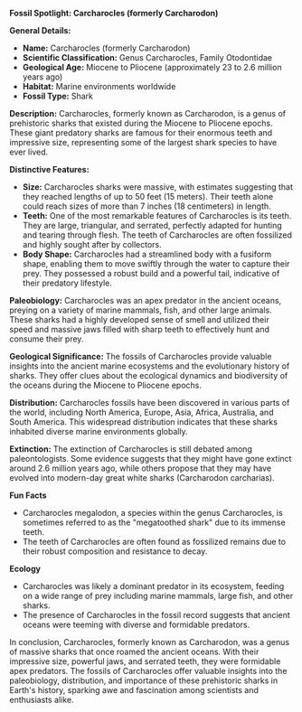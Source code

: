 **Fossil Spotlight: Carcharocles (formerly Carcharodon)**

**General Details:**
- **Name:** Carcharocles (formerly Carcharodon)
- **Scientific Classification:** Genus Carcharocles, Family Otodontidae
- **Geological Age:** Miocene to Pliocene (approximately 23 to 2.6 million years ago)
- **Habitat:** Marine environments worldwide
- **Fossil Type:** Shark

**Description:**
Carcharocles, formerly known as Carcharodon, is a genus of prehistoric sharks that existed during the Miocene to Pliocene epochs. These giant predatory sharks are famous for their enormous teeth and impressive size, representing some of the largest shark species to have ever lived.

**Distinctive Features:**
- **Size:** Carcharocles sharks were massive, with estimates suggesting that they reached lengths of up to 50 feet (15 meters). Their teeth alone could reach sizes of more than 7 inches (18 centimeters) in length.
- **Teeth:** One of the most remarkable features of Carcharocles is its teeth. They are large, triangular, and serrated, perfectly adapted for hunting and tearing through flesh. The teeth of Carcharocles are often fossilized and highly sought after by collectors.
- **Body Shape:** Carcharocles had a streamlined body with a fusiform shape, enabling them to move swiftly through the water to capture their prey. They possessed a robust build and a powerful tail, indicative of their predatory lifestyle.

**Paleobiology:**
Carcharocles was an apex predator in the ancient oceans, preying on a variety of marine mammals, fish, and other large animals. These sharks had a highly developed sense of smell and utilized their speed and massive jaws filled with sharp teeth to effectively hunt and consume their prey.

**Geological Significance:**
The fossils of Carcharocles provide valuable insights into the ancient marine ecosystems and the evolutionary history of sharks. They offer clues about the ecological dynamics and biodiversity of the oceans during the Miocene to Pliocene epochs.

**Distribution:**
Carcharocles fossils have been discovered in various parts of the world, including North America, Europe, Asia, Africa, Australia, and South America. This widespread distribution indicates that these sharks inhabited diverse marine environments globally.

**Extinction:**
The extinction of Carcharocles is still debated among paleontologists. Some evidence suggests that they might have gone extinct around 2.6 million years ago, while others propose that they may have evolved into modern-day great white sharks (Carcharodon carcharias).

**Fun Facts**
- Carcharocles megalodon, a species within the genus Carcharocles, is sometimes referred to as the "megatoothed shark" due to its immense teeth.
- The teeth of Carcharocles are often found as fossilized remains due to their robust composition and resistance to decay.

**Ecology**
- Carcharocles was likely a dominant predator in its ecosystem, feeding on a wide range of prey including marine mammals, large fish, and other sharks.
- The presence of Carcharocles in the fossil record suggests that ancient oceans were teeming with diverse and formidable predators.

In conclusion, Carcharocles, formerly known as Carcharodon, was a genus of massive sharks that once roamed the ancient oceans. With their impressive size, powerful jaws, and serrated teeth, they were formidable apex predators. The fossils of Carcharocles offer valuable insights into the paleobiology, distribution, and importance of these prehistoric sharks in Earth's history, sparking awe and fascination among scientists and enthusiasts alike.